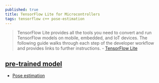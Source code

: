 ```yaml
---
published: true
title: TensorFlow Lite for Microcontrollers
tags: tensorflow c++ pose-estimation
---
```

> TensorFlow Lite provides all the tools you need to convert and run TensorFlow models on mobile, embedded, and IoT devices. The following guide walks through each step of the developer workflow and provides links to further instructions. - [TensorFlow Lite](https://www.tensorflow.org/lite/guide/get_started)

## [pre-trained model](https://www.tensorflow.org/lite/guide/get_started)
- [Pose estimation](https://www.tensorflow.org/lite/models/pose_estimation/overview)
